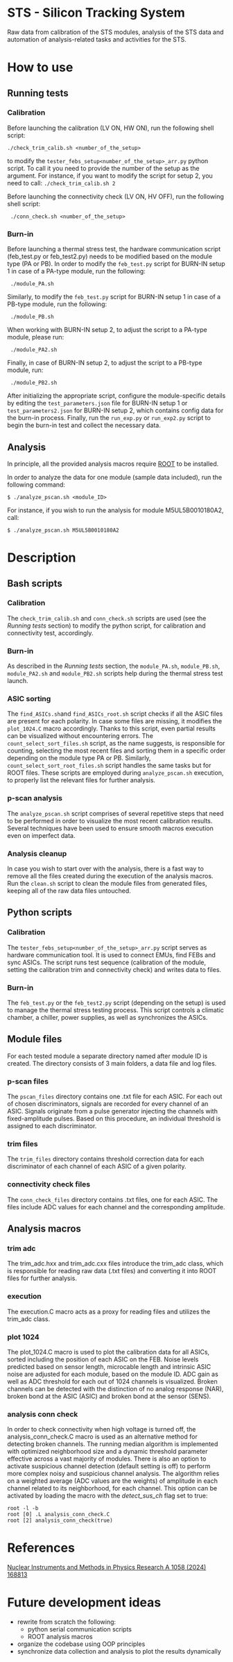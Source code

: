 # STS - Silicon Tracking System
Raw data from calibration of the STS modules, analysis of the STS data and automation of analysis-related tasks and activities for the STS.
# How to use
## Running tests 
### Calibration
Before launching the calibration (LV ON, HW ON), run the following shell script:
```
./check_trim_calib.sh <number_of_the_setup>
```
to modify the `tester_febs_setup<number_of_the_setup>_arr.py` python script.
To call it you need to provide the number of the setup as the argument. For instance, if you want to modify the script for setup 2, you need to call:
`` ./check_trim_calib.sh 2
``

Before launching the connectivity check (LV ON, HV OFF), run the following shell script:
```
 ./conn_check.sh <number_of_the_setup>
```

### Burn-in
Before launching a thermal stress test, the hardware communication script (feb_test.py or feb_test2.py) needs to be modified based on the module type (PA or PB). 
In order to modify the `feb_test.py` script for BURN-IN setup 1 in case of a PA-type module, run the following:
```
 ./module_PA.sh
```
Similarly, to modify the `feb_test.py` script for BURN-IN setup 1 in case of a PB-type module, run the following:
```
 ./module_PB.sh
```
When working with BURN-IN setup 2, to adjust the script to a PA-type module, please run:
```
 ./module_PA2.sh
```
Finally, in case of BURN-IN setup 2, to adjust the script to a PB-type module, run:
```
 ./module_PB2.sh
```
After initializing the appropriate script, configure the module-specific details by editing the `test_parameters.json` file for BURN-IN setup 1 or `test_parameters2.json` for BURN-IN setup 2, which contains config data for the burn-in process. Finally, run the `run_exp.py` or `run_exp2.py` script to begin the burn-in test and collect the necessary data.
## Analysis
In principle, all the provided analysis macros require [ROOT](https://root.cern/install/) to be installed.

In order to analyze the data for one module (sample data included), run the following command:
```
$ ./analyze_pscan.sh <module_ID>
```
For instance, if you wish to run the analysis for module M5UL5B0010180A2, call:

``
$ ./analyze_pscan.sh M5UL5B0010180A2
``
# Description
## Bash scripts
### Calibration
The `check_trim_calib.sh` and `conn_check.sh` scripts are used (see the *Running tests* section) to modify the python script, for calibration and connectivity test, accordingly.
### Burn-in
As described in the *Running tests* section, the `module_PA.sh`, `module_PB.sh`, `module_PA2.sh` and `module_PB2.sh` scripts help during the thermal stress test launch.
### ASIC sorting
The `find_ASICs.sh`and `find_ASICs_root.sh` script checks if all the ASIC files are present for each polarity. In case some files are missing, it modifies the `plot_1024.C` macro accordingly. Thanks to this script, even partial results can be visualized without encountering errors.
The `count_select_sort_files.sh` script, as the name suggests, is responsible for counting, selecting the most recent files and sorting them in a specific order depending on the module type PA or PB. Similarly, `count_select_sort_root_files.sh` script handles the same tasks but for ROOT files. These scripts are employed during `analyze_pscan.sh` execution, to properly list the relevant files for further analysis.
### p-scan analysis
The `analyze_pscan.sh` script comprises of several repetitive steps that need to be performed in order to visualize the most recent calibration results. Several techniques have been used to ensure smooth macros execution even on imperfect data.
### Analysis cleanup 
In case you wish to start over with the analysis, there is a fast way to remove all the files created during the execution of the analysis macros. Run the `clean.sh` script to clean the module files from generated files, keeping all of the raw data files untouched.
## Python scripts
### Calibration
The `tester_febs_setup<number_of_the_setup>_arr.py` script serves as hardware communication tool. It is used to connect EMUs, find FEBs and sync ASICs. The script runs test sequence (calibration of the module, setting the calibration trim and connectivity check) and writes data to files. 
### Burn-in
The `feb_test.py` or the `feb_test2.py` script (depending on the setup) is used to manage the thermal stress testing process. This script controls a climatic chamber, a chiller, power supplies, as well as synchronizes the ASICs. 
## Module files
For each tested module a separate directory named after module ID is created. The directory consists of 3 main folders, a data file and log files. 
### p-scan files
The `pscan_files` directory contains one .txt file for each ASIC. For each out of chosen discriminators, signals are recorded for every channel of an ASIC. Signals originate from a pulse generator injecting the channels with fixed-amplitude pulses. Based on this procedure, an individual threshold is assigned to each discriminator.
### trim files
The `trim_files` directory contains threshold correction data for each discriminator of each channel of each ASIC of a given polarity.
### connectivity check files
The `conn_check_files` directory contains .txt files, one for each ASIC. The files include ADC values for each channel and the corresponding amplitude. 
## Analysis macros
### trim adc
The trim_adc.hxx and trim_adc.cxx files introduce the trim_adc class, which is responsible for reading raw data (.txt files) and converting it into ROOT files for further analysis.
### execution
The execution.C macro acts as a proxy for reading files and utilizes the trim_adc class.
### plot 1024
The plot_1024.C macro is used to plot the calibration data for all ASICs, sorted including the position of each ASIC on the FEB. Noise levels predicted based on sensor length, microcable length and intrinsic ASIC noise are adjusted for each module, based on the module ID. ADC gain as well as ADC threshold for each out of 1024 channels is visualized. Broken channels can be detected with the distinction of no analog response (NAR), broken bond at the ASIC (ASIC) and broken bond at the sensor (SENS).
### analysis conn check
In order to check connectivity when high voltage is turned off, the analysis_conn_check.C macro is used as an alternative method for detecting broken channels. The running median algorithm is implemented with optimized neighborhood size and a dynamic threshold parameter effective across a vast majority of modules. There is also an option to activate suspicious channel detection (default setting is off) to perform more complex noisy and suspicious channel analysis. The algorithm relies on a weighted average (ADC values are the weights) of amplitude in each channel related to its neighborhood, for each channel. This option can be activated by loading the macro with the *detect_sus_ch* flag set to true:
```
root -l -b
root [0] .L analysis_conn_check.C
root [2] analysis_conn_check(true)
```
# References 
[Nuclear Instruments and Methods in Physics Research A 1058 (2024) 168813](https://doi.org/10.1016/j.nima.2023.168813)
# Future development ideas
* rewrite from scratch the following:
  + python serial communication scripts 
  + ROOT analysis macros
* organize the codebase using OOP principles
* synchronize data collection and analysis to plot the results dynamically
